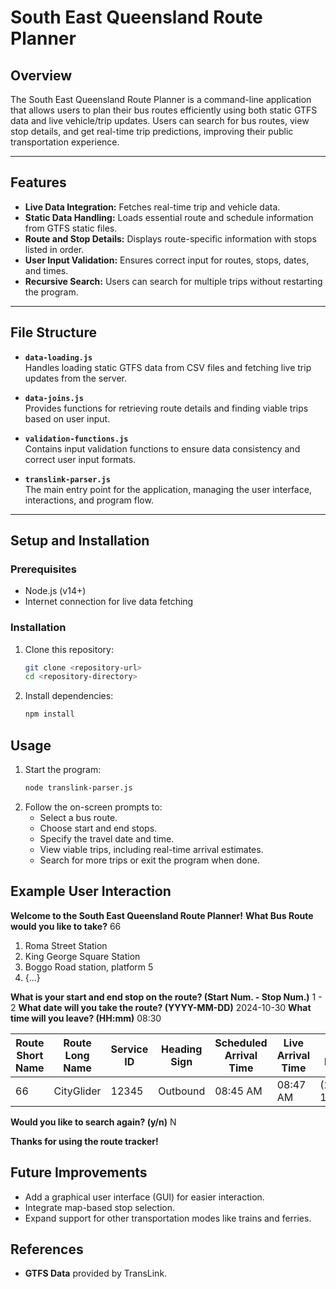 # South East Queensland Route Planner

## Overview
The South East Queensland Route Planner is a command-line application that allows users to plan their bus routes efficiently using both static GTFS data and live vehicle/trip updates. Users can search for bus routes, view stop details, and get real-time trip predictions, improving their public transportation experience.

---

## Features
- **Live Data Integration:** Fetches real-time trip and vehicle data.
- **Static Data Handling:** Loads essential route and schedule information from GTFS static files.
- **Route and Stop Details:** Displays route-specific information with stops listed in order.
- **User Input Validation:** Ensures correct input for routes, stops, dates, and times.
- **Recursive Search:** Users can search for multiple trips without restarting the program.

---

## File Structure
- **`data-loading.js`**  
  Handles loading static GTFS data from CSV files and fetching live trip updates from the server.

- **`data-joins.js`**  
  Provides functions for retrieving route details and finding viable trips based on user input.

- **`validation-functions.js`**  
  Contains input validation functions to ensure data consistency and correct user input formats.

- **`translink-parser.js`**  
  The main entry point for the application, managing the user interface, interactions, and program flow.

---

## Setup and Installation
### Prerequisites
- Node.js (v14+)
- Internet connection for live data fetching

### Installation
1. Clone this repository:
   ```bash
   git clone <repository-url>
   cd <repository-directory>
    ```
2. Install dependencies:
    ```bash
    npm install
    ```

## Usage
1. Start the program:
    ```bash
    node translink-parser.js
    ```
2. Follow the on-screen prompts to:
    - Select a bus route.
    - Choose start and end stops.
    - Specify the travel date and time.
    - View viable trips, including real-time arrival estimates.
    - Search for more trips or exit the program when done.

## Example User Interaction
**Welcome to the South East Queensland Route Planner!**
**What Bus Route would you like to take?** 66
1. Roma Street Station
2. King George Square Station
3. Boggo Road station, platform 5
4. {...}

**What is your start and end stop on the route? (Start Num. - Stop Num.)** 1 - 2
**What date will you take the route? (YYYY-MM-DD)** 2024-10-30
**What time will you leave? (HH:mm)** 08:30

| Route Short Name | Route Long Name    | Service ID | Heading Sign | Scheduled Arrival Time | Live Arrival Time | Live Position    | Estimated Travel Time |
|------------------|--------------------|------------|--------------|------------------------|------------------|------------------|-----------------------|
| 66               | CityGlider         | 12345      | Outbound     | 08:45 AM               | 08:47 AM         | (27.4705, 153.025) | 12 min                |

**Would you like to search again? (y/n)** N

**Thanks for using the route tracker!**


## Future Improvements
- Add a graphical user interface (GUI) for easier interaction.
- Integrate map-based stop selection.
- Expand support for other transportation modes like trains and ferries.

## References 
- **GTFS Data** provided by TransLink.